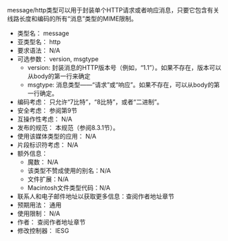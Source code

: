 message/http类型可以用于封装单个HTTP请求或者响应消息，只要它包含有关线路长度和编码的所有“消息”类型的MIME限制。

- 类型名：  message
- 亚类型名：  http
- 要求语法：  N/A
- 可选参数：  version, msgtype
  - version:  封装消息的HTTP版本号（例如，“1.1”）。如果不存在，版本可以从body的第一行来确定
  - msgtype:  消息类型——“请求”或“响应”。如果不存在，可以从body的第一行确定。
- 编码考虑：  只允许“7比特”，“8比特”，或者“二进制”。
- 安全考虑： 参阅第9节
- 互操作性考虑： N/A
- 发布的规范： 本规范（参阅8.3.1节）。
- 使用该媒体类型的应用： N/A
- 片段标识符考虑： N/A
- 额外信息：
  - 魔数： N/A
  - 该类型不赞成使用的别名：N/A
  - 文件扩展：N/A
  - Macintosh文件类型代码：N/A  
- 联系人和电子邮件地址以获取更多信息：查阅作者地址章节
- 预期用法： 通用
- 使用限制： N/A
- 作者： 查阅作者地址章节
- 修改控制器： IESG